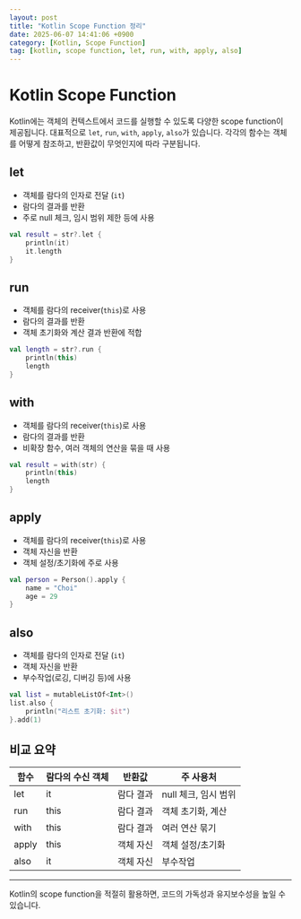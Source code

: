 ```yaml
---
layout: post
title: "Kotlin Scope Function 정리"
date: 2025-06-07 14:41:06 +0900
category: [Kotlin, Scope Function]
tag: [kotlin, scope function, let, run, with, apply, also]
---
```


# Kotlin Scope Function

Kotlin에는 객체의 컨텍스트에서 코드를 실행할 수 있도록 다양한 scope function이 제공됩니다. 대표적으로 `let`, `run`, `with`, `apply`, `also`가 있습니다. 각각의 함수는 객체를 어떻게 참조하고, 반환값이 무엇인지에 따라 구분됩니다.

## let
- 객체를 람다의 인자로 전달 (`it`)
- 람다의 결과를 반환
- 주로 null 체크, 임시 범위 제한 등에 사용

```kotlin
val result = str?.let {
    println(it)
    it.length
}
```

## run
- 객체를 람다의 receiver(`this`)로 사용
- 람다의 결과를 반환
- 객체 초기화와 계산 결과 반환에 적합

```kotlin
val length = str?.run {
    println(this)
    length
}
```

## with
- 객체를 람다의 receiver(`this`)로 사용
- 람다의 결과를 반환
- 비확장 함수, 여러 객체의 연산을 묶을 때 사용

```kotlin
val result = with(str) {
    println(this)
    length
}
```

## apply
- 객체를 람다의 receiver(`this`)로 사용
- 객체 자신을 반환
- 객체 설정/초기화에 주로 사용

```kotlin
val person = Person().apply {
    name = "Choi"
    age = 29
}
```

## also
- 객체를 람다의 인자로 전달 (`it`)
- 객체 자신을 반환
- 부수작업(로깅, 디버깅 등)에 사용

```kotlin
val list = mutableListOf<Int>()
list.also {
    println("리스트 초기화: $it")
}.add(1)
```

## 비교 요약

| 함수   | 람다의 수신 객체 | 반환값      | 주 사용처           |
|--------|------------------|-------------|---------------------|
| let    | it               | 람다 결과   | null 체크, 임시 범위 |
| run    | this             | 람다 결과   | 객체 초기화, 계산   |
| with   | this             | 람다 결과   | 여러 연산 묶기      |
| apply  | this             | 객체 자신   | 객체 설정/초기화   |
| also   | it               | 객체 자신   | 부수작업           |


---

Kotlin의 scope function을 적절히 활용하면, 코드의 가독성과 유지보수성을 높일 수 있습니다.
